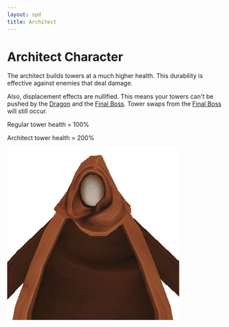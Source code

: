 ```yaml
---
layout: spd
title: Architect
---
```


# Architect Character

The architect builds towers at a much higher health. This durability is effective against enemies that deal damage.

Also, displacement effects are nullified. This means your towers can't be pushed by the [Dragon](/spd/boss/dragon) and the [Final Boss](/spd/boss/final). Tower swaps from the [Final Boss](/spd/boss/final) will still occur.

Regular tower health = 100%

Architect tower health = 200%

<img src="/assets/images/spd/character-architect.jpg" width="400" height="400">
